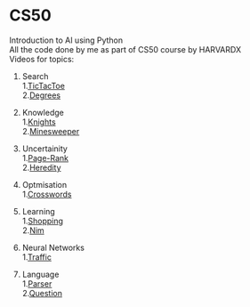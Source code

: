 # CS50
Introduction to AI using Python<br>
All the code done by me as part of CS50 course by HARVARDX<br>
Videos for topics:

1. Search<br>
  1.[TicTacToe](https://youtu.be/1ZgVELpfMXE)<br>
  2.[Degrees](https://youtu.be/5JKm0QPLp28)<br>
  
2. Knowledge<br>
  1.[Knights](https://youtu.be/Pmt1pidbQoM)<br>
  2.[Minesweeper](https://youtu.be/8EXUVSFBVew)<br>
  
3. Uncertainity<br>
  1.[Page-Rank](https://youtu.be/g8rNG827ywY)<br>
  2.[Heredity](https://youtu.be/yKSpJlFW1II)<br>
4. Optmisation<br>
  1.[Crosswords](https://youtu.be/C01CTnFHwRM)<br>
5. Learning<br>
  1.[Shopping](https://youtu.be/84DNOhv0fdY)<br>
  2.[Nim](https://youtu.be/UJRiuxohJvY)<br>
6. Neural Networks<br>
  1.[Traffic](https://youtu.be/htEAFH0YuuI)<br>
7. Language<br>
  1.[Parser](https://youtu.be/-wlJMUjkWwY)<br>
  2.[Question](https://youtu.be/5dF3jIpUUKQ)<br>
